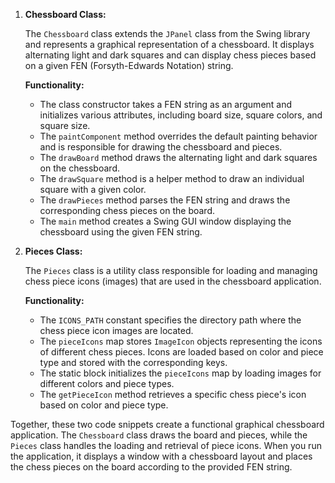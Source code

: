 1. **Chessboard Class:**

   The `Chessboard` class extends the `JPanel` class from the Swing library and represents a graphical representation of a chessboard. It displays alternating light and dark squares and can display chess pieces based on a given FEN (Forsyth-Edwards Notation) string.

   **Functionality:**

   - The class constructor takes a FEN string as an argument and initializes various attributes, including board size, square colors, and square size.
   - The `paintComponent` method overrides the default painting behavior and is responsible for drawing the chessboard and pieces.
   - The `drawBoard` method draws the alternating light and dark squares on the chessboard.
   - The `drawSquare` method is a helper method to draw an individual square with a given color.
   - The `drawPieces` method parses the FEN string and draws the corresponding chess pieces on the board.
   - The `main` method creates a Swing GUI window displaying the chessboard using the given FEN string.

2. **Pieces Class:**

   The `Pieces` class is a utility class responsible for loading and managing chess piece icons (images) that are used in the chessboard application.

   **Functionality:**

   - The `ICONS_PATH` constant specifies the directory path where the chess piece icon images are located.
   - The `pieceIcons` map stores `ImageIcon` objects representing the icons of different chess pieces. Icons are loaded based on color and piece type and stored with the corresponding keys.
   - The static block initializes the `pieceIcons` map by loading images for different colors and piece types.
   - The `getPieceIcon` method retrieves a specific chess piece's icon based on color and piece type.

Together, these two code snippets create a functional graphical chessboard application. The `Chessboard` class draws the board and pieces, while the `Pieces` class handles the loading and retrieval of piece icons. When you run the application, it displays a window with a chessboard layout and places the chess pieces on the board according to the provided FEN string.
